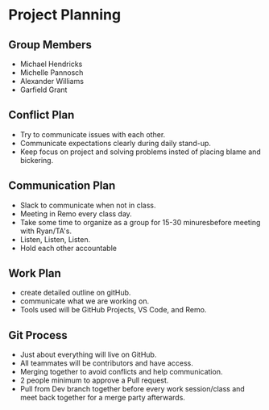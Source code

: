 # Project Planning

## Group Members

* Michael Hendricks
* Michelle Pannosch
* Alexander Williams
* Garfield Grant

## Conflict Plan

* Try to communicate issues with each other.
* Communicate expectations clearly during daily stand-up.
* Keep focus on project and solving problems insted of placing blame and bickering.

## Communication Plan

* Slack to communicate when not in class.
* Meeting in Remo every class day.
* Take some time to organize as a group for 15-30 minuresbefore meeting with Ryan/TA's.
* Listen, Listen, Listen.
* Hold each other accountable

## Work Plan

* create detailed outline on gitHub.
* communicate what we are working on.
* Tools used will be GitHub Projects, VS Code, and Remo.

## Git Process

* Just about everything will live on GitHub.
* All teammates will be contributors and have access.
* Merging together to avoid conflicts and help communication.
* 2 people minimum to approve a Pull request.
* Pull from Dev branch together before every work session/class and meet back together for a merge party afterwards.

